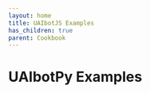 ```yaml
---
layout: home
title: UAIbotJS Examples
has_children: true
parent: Cookbook
---
```


# UAIbotPy Examples